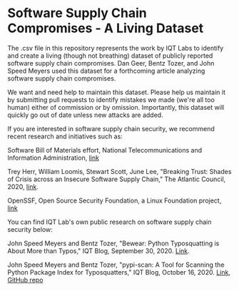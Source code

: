 # Software Supply Chain Compromises - A Living Dataset

The .csv file in this repository represents the work by IQT Labs to identify and create a
living (though not breathing) dataset of publicly reported software supply chain compromises.
Dan Geer, Bentz Tozer, and John Speed Meyers used this dataset for a forthcoming article
analyzing software supply chain compromises.

We want and need help to maintain this dataset. Please help us maintain it by submitting
pull requests to identify mistakes we made (we're all too human) either of commission or
by omission. Importantly, this dataset will quickly go out of date unless new attacks are
added.

If you are interested in software supply chain security, we recommend recent research and
initiatives such as:

Software Bill of Materials effort, National Telecommunications and Information Administration, [link](https://www.ntia.gov/SBOM)

Trey Herr, William Loomis, Stewart Scott, June Lee, "Breaking Trust: Shades of Crisis across
an Insecure Software Supply Chain," The Atlantic Council, 2020, [link](https://www.atlanticcouncil.org/wp-content/uploads/2020/07/Breaking-trust-Shades-of-crisis-across-an-insecure-software-supply-chain.pdf).

OpenSSF, Open Source Security Foundation, a Linux Foundation project, [link](https://openssf.org/)


You can find IQT Lab's own public research on software supply chain security below:

John Speed Meyers and Bentz Tozer, "Bewear: Python Typosquatting is About More than Typos," IQT Blog, September 30, 2020. [Link](https://www.iqt.org/bewear-python-typosquatting-is-about-more-than-typos/).

John Speed Meyers and Bentz Tozer, "pypi-scan: A Tool for Scanning the Python Package Index for Typosquatters," IQT Blog, October 16, 2020. [Link](https://www.iqt.org/pypi-scan/), [GitHub repo](https://github.com/IQTLabs/pypi-scan)



